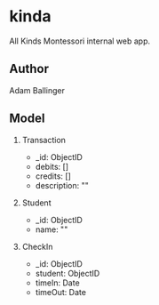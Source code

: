 # kinda
All Kinds Montessori internal web app.

## Author
Adam Ballinger

## Model

1. Transaction

    - _id: ObjectID
    - debits: []
    - credits: []
    - description: ""

2. Student

    - _id: ObjectID
    - name: ""

3. CheckIn

    - _id: ObjectID
    - student: ObjectID
    - timeIn: Date
    - timeOut: Date


